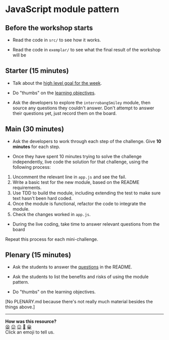 # JavaScript module pattern

## Before the workshop starts

* Read the code in `src/` to see how it works.

* Read the code in `exemplar/` to see what the final result of the workshop will be

## Starter (15 minutes)

* Talk about the [high level goal for the week](README.md#high-level-goal-for-the-week).

* Do "thumbs" on the [learning objectives](README.md#learning-objectives).

* Ask the developers to explore the `interrobangSmiley` module, then source any questions they couldn't answer. Don't attempt to answer their questions yet, just record them on the board.

## Main (30 minutes)

* Ask the developers to work through each step of the challenge. Give **10 minutes** for each step.

* Once they have spent 10 minutes trying to solve the challenge independently, live code the solution for that challenge, using the following process:

1. Uncomment the relevant line in `app.js` and see the fail.
2. Write a basic test for the new module, based on the README requirements.
3. Use TDD to build the module, including extending the test to make sure text hasn't been hard coded.
4. Once the module is functional, refactor the code to integrate the module.
5. Check the changes worked in `app.js`.

* During the live coding, take time to answer relevant questions from the board

Repeat this process for each mini-challenge.

## Plenary (15 minutes)

* Ask the students to answer the [questions](README.md#questions) in the README.

* Ask the students to list the benefits and risks of using the module pattern.

* Do "thumbs" on the learning objectives.

[No PLENARY.md because there's not really much material besides the things above.]

<!-- BEGIN GENERATED SECTION DO NOT EDIT -->

---

**How was this resource?**  
[😫](https://airtable.com/shrUJ3t7KLMqVRFKR?prefill_Repository=skills-workshops&prefill_File=week-7/module-pattern-2/INSTRUCTIONS.md&prefill_Sentiment=😫) [😕](https://airtable.com/shrUJ3t7KLMqVRFKR?prefill_Repository=skills-workshops&prefill_File=week-7/module-pattern-2/INSTRUCTIONS.md&prefill_Sentiment=😕) [😐](https://airtable.com/shrUJ3t7KLMqVRFKR?prefill_Repository=skills-workshops&prefill_File=week-7/module-pattern-2/INSTRUCTIONS.md&prefill_Sentiment=😐) [🙂](https://airtable.com/shrUJ3t7KLMqVRFKR?prefill_Repository=skills-workshops&prefill_File=week-7/module-pattern-2/INSTRUCTIONS.md&prefill_Sentiment=🙂) [😀](https://airtable.com/shrUJ3t7KLMqVRFKR?prefill_Repository=skills-workshops&prefill_File=week-7/module-pattern-2/INSTRUCTIONS.md&prefill_Sentiment=😀)  
Click an emoji to tell us.

<!-- END GENERATED SECTION DO NOT EDIT -->

